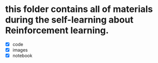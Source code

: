 # this folder contains all of materials during the self-learning about **Reinforcement learning**.  

- [x] code
- [x] images
- [x] notebook

